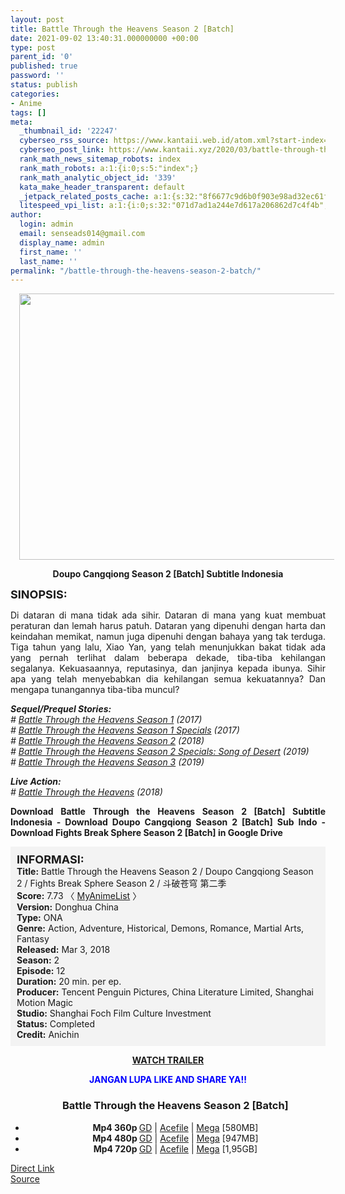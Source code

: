 ```yaml
---
layout: post
title: Battle Through the Heavens Season 2 [Batch]
date: 2021-09-02 13:40:31.000000000 +00:00
type: post
parent_id: '0'
published: true
password: ''
status: publish
categories:
- Anime
tags: []
meta:
  _thumbnail_id: '22247'
  cyberseo_rss_source: https://www.kantaii.web.id/atom.xml?start-index=1&max-results=150
  cyberseo_post_link: https://www.kantaii.xyz/2020/03/battle-through-the-heavens-season-2-batch.html
  rank_math_news_sitemap_robots: index
  rank_math_robots: a:1:{i:0;s:5:"index";}
  rank_math_analytic_object_id: '339'
  kata_make_header_transparent: default
  _jetpack_related_posts_cache: a:1:{s:32:"8f6677c9d6b0f903e98ad32ec61f8deb";a:2:{s:7:"expires";i:1657647857;s:7:"payload";a:3:{i:0;a:1:{s:2:"id";i:27228;}i:1;a:1:{s:2:"id";i:27230;}i:2;a:1:{s:2:"id";i:27232;}}}}
  litespeed_vpi_list: a:1:{i:0;s:32:"071d7ad1a244e7d617a206862d7c4f4b";}
author:
  login: admin
  email: senseads014@gmail.com
  display_name: admin
  first_name: ''
  last_name: ''
permalink: "/battle-through-the-heavens-season-2-batch/"
---
```

<div dir="ltr" style="text-align: left;" trbidi="on">
<div class="separator" style="clear: both; text-align: center;"><a href="https://4.bp.blogspot.com/-NAIkZll92wc/XLulwTyZDLI/AAAAAAAAAXE/yvjwxPIm-6M_qtX9Lrwjf8JKldpqS-hmACLcBGAs/s1600/Battle%2BThrough%2BThe%2BHeavens%2BS2-%2BKANtaii.jpg" style="margin-left: 1em; margin-right: 1em;"><img border="0" data-original-height="570" data-original-width="856" height="426" src="{{ site.baseurl }}/assets/2021/09/Battle%2BThrough%2BThe%2BHeavens%2BS2-%2BKANtaii.jpg" width="640" /></a></div>
<p>
<div style="text-align: center;"><b>Doupo Cangqiong Season 2 [Batch] Subtitle Indonesia</b></div>
</div>
<p><b><span style="font-size: large;">SINOPSIS:</span></b>
<div style="text-align: justify;">Di dataran di mana tidak ada sihir. Dataran di mana yang kuat membuat peraturan dan lemah harus patuh. Dataran yang dipenuhi dengan harta dan keindahan memikat, namun juga dipenuhi dengan bahaya yang tak terduga. Tiga tahun yang lalu, Xiao Yan, yang telah menunjukkan bakat tidak ada yang pernah terlihat dalam beberapa dekade, tiba-tiba kehilangan segalanya. Kekuasaannya, reputasinya, dan janjinya kepada ibunya. Sihir apa yang telah menyebabkan dia kehilangan semua kekuatannya? Dan mengapa tunangannya tiba-tiba muncul?</p>
<p><i><b>Sequel/Prequel Stories:</b></i><br /><i># <a href="https://www.kantaii.xyz/2020/03/battle-through-the-heavens-season-1-batch.html" target="_blank" rel="noopener">Battle Through the Heavens Season 1</a> (2017)</i><br /><i># <a href="https://www.kantaii.xyz/2020/03/battle-through-the-heavens-season-1-specials.html" target="_blank" rel="noopener">Battle Through the Heavens Season 1 Specials</a> (2017)</i><br /><i># <a href="https://www.kantaii.xyz/2020/03/battle-through-the-heavens-season-2-batch.html" target="_blank" rel="noopener">Battle Through the Heavens Season 2</a> (2018)</i><br /><i># <a href="https://www.kantaii.xyz/2020/03/battle-through-the-heavens-season-2-specials-song-of-desert-batch.html" target="_blank" rel="noopener">Battle Through the Heavens Season 2 Specials: Song of Desert</a> (2019)</i><br /><i># <a href="https://www.kantaii.xyz/2020/03/battle-through-the-heavens-season-3-batch.html" target="_blank" rel="noopener">Battle Through the Heavens Season 3</a> (2019)</i></p>
<p><i><b>Live Action:</b></i><br /><i># <a href="https://www.kantaii.xyz/2020/09/battle-through-the-heavens-2018-live-action-batch.html" target="_blank" rel="noopener">Battle Through the Heavens</a> (2018)</i></p>
<p><b>Download Battle Through the Heavens Season 2 [Batch] Subtitle Indonesia - Download Doupo Cangqiong Season 2 [Batch] Sub Indo - Download Fights Break Sphere Season 2 [Batch] in Google Drive</b></div>
<p><a name="more"></a>
<div style="background-color: #f3f3f3; padding: 10px; text-align: left;"><b><span style="font-size: large;">INFORMASI:</span></b><br /><b>Title:</b> Battle Through the Heavens Season 2 / Doupo Cangqiong Season 2 / Fights Break Sphere Season 2 / 斗破苍穹 第二季<br /><b>Score:</b> 7.73 〈 <a href="https://myanimelist.net/anime/37176/Doupo_Cangqiong_2nd_Season" target="_blank" rel="noopener">MyAnimeList</a>&nbsp;〉<br /><b>Version:</b> Donghua China<br /><b>Type:</b> ONA<br /><b>Genre:</b> Action, Adventure, Historical, Demons, Romance, Martial Arts, Fantasy<br /><b>Released:</b> Mar 3, 2018<br /><b>Season:</b> 2<br /><b>Episode:</b> 12<br /><b>Duration:</b> 20 min. per ep.<br /><b>Producer:</b> Tencent Penguin Pictures, China Literature Limited, Shanghai Motion Magic<br /><b>Studio:</b> Shanghai Foch Film Culture Investment<br /><b>Status:</b> Completed<br /><b>Credit:</b> Anichin</div>
<p>
<div style="text-align: center;"><b><a href="https://youtu.be/7BX9e23ZBaY" target="_blank" rel="noopener">WATCH TRAILER</a></b></div>
<p>
<div style="text-align: center;"><b><span style="color: blue;">JANGAN LUPA LIKE AND SHARE YA!!</span></b></div>
<div class="dl">
<ul />
<h3 style="text-align: center;">Battle Through the Heavens Season 2 [Batch]</h3>
<li style="text-align: center;"><b>Mp4 360p </b><a href="https://semawur.com/HbaVk" target="_blank" rel="noopener">GD</a> | <a href="https://apk.miuiku.com/2SfTTBwrP" target="_blank" rel="noopener">Acefile</a> | <a href="https://semawur.com/v0Lj" target="_blank" rel="noopener">Mega</a> [580MB]</li>
<li style="text-align: center;"><b>Mp4 480p </b><a href="https://semawur.com/B4xm" target="_blank" rel="noopener">GD</a> | <a href="https://apk.miuiku.com/XB60SK4su" target="_blank" rel="noopener">Acefile</a> | <a href="https://semawur.com/3xeOnwh" target="_blank" rel="noopener">Mega</a> [947MB]</li>
<li style="text-align: center;"><b>Mp4 720p </b><a href="https://semawur.com/rhVOHp" target="_blank" rel="noopener">GD</a> | <a href="https://apk.miuiku.com/qZCNl9a" target="_blank" rel="noopener">Acefile</a> | <a href="https://semawur.com/QKXIpUU1G" target="_blank" rel="noopener">Mega</a> [1,95GB]</li>
</div>
<link rel="stylesheet" href="https://cdnjs.cloudflare.com/ajax/libs/font-awesome/4.7.0/css/font-awesome.min.css" />
<div class="divbtn"> <a href="https://handymansurrender.com/fihup8buzv?key=94550f7ce39444073321dde3b8782f97" class="btn"><i class="fa fa-download"></i> Direct Link</a> <br /><a href="https://www.kantaii.xyz/2020/03/battle-through-the-heavens-season-2-batch.html">Source</a> </div>

